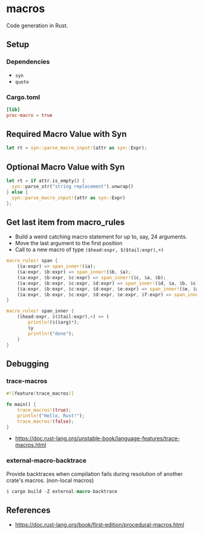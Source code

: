 # macros
Code generation in Rust.

## Setup
### Dependencies
- `syn`
- `quote`

### Cargo.toml
```toml
[lib]
proc-macro = true
```

## Required Macro Value with Syn
```rust
let rt = syn::parse_macro_input!(attr as syn::Expr);
```

## Optional Macro Value with Syn
```rust
let rt = if attr.is_empty() {
  syn::parse_str("string replacement").unwrap()
} else {
  syn::parse_macro_input!(attr as syn::Expr)
};
```

## Get last item from macro_rules
- Build a weird catching macro statement for up to, say, 24 arguments.
- Move the last argument to the first position
- Call to a new macro of type `($head:expr, $($tail:expr),+)`

```rust
macro_rules! span {
    ($a:expr) => span_inner!($a);
    ($a:expr, $b:expr) => span_inner!($b, $a);
    ($a:expr, $b:expr, $c:expr) => span_inner!($c, $a, $b);
    ($a:expr, $b:expr, $c:expr, $d:expr) => span_inner!($d, $a, $b, $c);
    ($a:expr, $b:expr, $c:expr, $d:expr, $e:expr) => span_inner!($e, $a, $b, $d);
    ($a:expr, $b:expr, $c:expr, $d:expr, $e:expr, $f:expr) => span_inner!($f, $a, $b, $d, $e);
}

macro_rules! span_inner {
    ($head:expr, $($tail:expr),+) => (
        println!($($arg)*);
        $y
        println!("done");
    }
}
```

## Debugging
### trace-macros

```rust
#![feature(trace_macros)]

fn main() {
    trace_macros!(true);
    println!("Hello, Rust!");
    trace_macros!(false);
}
```

- https://doc.rust-lang.org/unstable-book/language-features/trace-macros.html

### external-macro-backtrace

Provide backtraces when compilation fails during resolution of another crate's
macros. (non-local macros)

```rust
$ cargo build -Z external-macro-backtrace
```

## References
- https://doc.rust-lang.org/book/first-edition/procedural-macros.html
